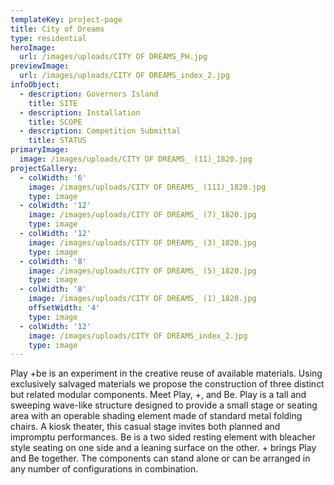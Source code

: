 ```yaml
---
templateKey: project-page
title: City of Dreams
type: residential
heroImage:
  url: /images/uploads/CITY OF DREAMS_PH.jpg
previewImage:
  url: /images/uploads/CITY OF DREAMS_index_2.jpg
infoObject:
  - description: Governors Island
    title: SITE
  - description: Installation
    title: SCOPE
  - description: Competition Submittal
    title: STATUS
primaryImage:
  image: /images/uploads/CITY OF DREAMS_ (11)_1820.jpg
projectGallery:
  - colWidth: '6'
    image: /images/uploads/CITY OF DREAMS_ (111)_1820.jpg
    type: image
  - colWidth: '12'
    image: /images/uploads/CITY OF DREAMS_ (7)_1820.jpg
    type: image
  - colWidth: '12'
    image: /images/uploads/CITY OF DREAMS_ (3)_1820.jpg
    type: image
  - colWidth: '8'
    image: /images/uploads/CITY OF DREAMS_ (5)_1820.jpg
    type: image
  - colWidth: '8'
    image: /images/uploads/CITY OF DREAMS_ (1)_1820.jpg
    offsetWidth: '4'
    type: image
  - colWidth: '12'
    image: /images/uploads/CITY OF DREAMS_index_2.jpg
    type: image
---
```

Play +be is an experiment in the creative reuse of available materials. Using exclusively salvaged materials we propose the construction of three distinct but related modular components. Meet Play, +, and Be. Play is a tall and sweeping wave-like structure designed to provide a small stage or seating area with an operable shading element made of standard metal folding chairs. A kiosk theater, this casual stage invites both planned and impromptu performances. Be is a two sided resting element with bleacher style seating on one side and a leaning surface on the other. + brings Play and Be together. The components can stand alone or can be arranged in any number of configurations in combination.
